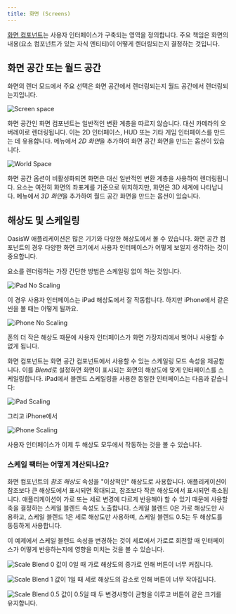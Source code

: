 ```yaml
---
title: 화면 (Screens)
---
```


[화면 컴포넌트][1]는 사용자 인터페이스가 구축되는 영역을 정의합니다. 주요 책임은 화면의 내용(요소 컴포넌트가 있는 자식 엔티티)이 어떻게 렌더링되는지 결정하는 것입니다.

## 화면 공간 또는 월드 공간

화면의 렌더 모드에서 주요 선택은 화면 공간에서 렌더링되는지 월드 공간에서 렌더링되는지입니다.

![Screen space](/img/user-manual/user-interface/screens/screen-space-viewport.png)

화면 공간인 화면 컴포넌트는 일반적인 변환 계층을 따르지 않습니다. 대신 카메라의 오버레이로 렌더링됩니다. 이는 2D 인터페이스, HUD 또는 기타 게임 인터페이스를 만드는 데 유용합니다. 메뉴에서 *2D 화면*을 추가하여 화면 공간 화면을 만드는 옵션이 있습니다.

![World Space](/img/user-manual/user-interface/screens/world-space-viewport.png)

화면 공간 옵션이 비활성화되면 화면은 대신 일반적인 변환 계층을 사용하여 렌더링됩니다. 요소는 여전히 화면의 좌표계를 기준으로 위치하지만, 화면은 3D 세계에 나타납니다. 메뉴에서 *3D 화면*을 추가하여 월드 공간 화면을 만드는 옵션이 있습니다.

## 해상도 및 스케일링

OasisW 애플리케이션은 많은 기기와 다양한 해상도에서 볼 수 있습니다. 화면 공간 컴포넌트의 경우 다양한 화면 크기에서 사용자 인터페이스가 어떻게 보일지 생각하는 것이 중요합니다.

요소를 렌더링하는 가장 간단한 방법은 스케일링 없이 하는 것입니다.

![iPad No Scaling](/img/user-manual/user-interface/screens/ipad-no-scaling.png)

이 경우 사용자 인터페이스는 iPad 해상도에서 잘 작동합니다. 하지만 iPhone에서 같은 씬을 볼 때는 어떻게 될까요.

![iPhone No Scaling](/img/user-manual/user-interface/screens/iphone-no-scaling.png)

폰의 더 작은 해상도 때문에 사용자 인터페이스가 화면 가장자리에서 벗어나 사용할 수 없게 됩니다.

화면 컴포넌트는 화면 공간 컴포넌트에서 사용할 수 있는 스케일링 모드 속성을 제공합니다. 이를 *Blend*로 설정하면 화면이 표시되는 화면의 해상도에 맞게 인터페이스를 스케일링합니다. iPad에서 블렌드 스케일링을 사용한 동일한 인터페이스는 다음과 같습니다:

![iPad Scaling](/img/user-manual/user-interface/screens/ipad-scaling.png)

그리고 iPhone에서

![iPhone Scaling](/img/user-manual/user-interface/screens/iphone-scaling.png)

사용자 인터페이스가 이제 두 해상도 모두에서 작동하는 것을 볼 수 있습니다.

### 스케일 팩터는 어떻게 계산되나요?

화면 컴포넌트의 *참조 해상도* 속성을 "이상적인" 해상도로 사용합니다. 애플리케이션이 참조보다 큰 해상도에서 표시되면 확대되고, 참조보다 작은 해상도에서 표시되면 축소됩니다. 애플리케이션이 가로 또는 세로 변경에 다르게 반응해야 할 수 있기 때문에 사용할 축을 결정하는 스케일 블렌드 속성도 노출합니다. 스케일 블렌드 0은 가로 해상도만 사용하고, 스케일 블렌드 1은 세로 해상도만 사용하며, 스케일 블렌드 0.5는 두 해상도를 동등하게 사용합니다.

이 예제에서 스케일 블렌드 속성을 변경하는 것이 세로에서 가로로 회전할 때 인터페이스가 어떻게 반응하는지에 영향을 미치는 것을 볼 수 있습니다.

![Scale Blend 0](/img/user-manual/user-interface/screens/scale-blend-0.png)
값이 0일 때 가로 해상도의 증가로 인해 버튼이 너무 커집니다.

![Scale Blend 1](/img/user-manual/user-interface/screens/scale-blend-1.png)
값이 1일 때 세로 해상도의 감소로 인해 버튼이 너무 작아집니다.

![Scale Blend 0.5](/img/user-manual/user-interface/screens/scale-blend-0.5.png)
값이 0.5일 때 두 변경사항이 균형을 이루고 버튼이 같은 크기를 유지합니다.

[1]: /user-manual/scenes/components/screen
